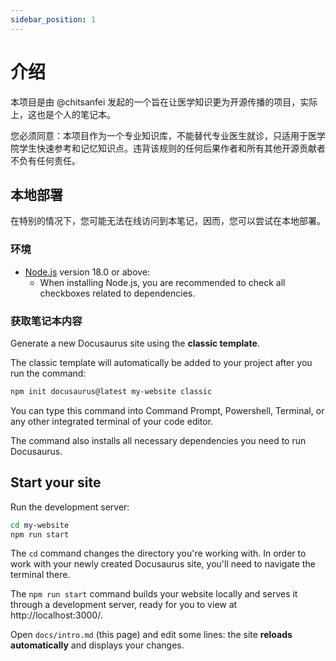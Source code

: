 ```yaml
---
sidebar_position: 1
---
```


# 介绍

本项目是由 @chitsanfei 发起的一个旨在让医学知识更为开源传播的项目，实际上，这也是个人的笔记本。

您必须同意：本项目作为一个专业知识库，不能替代专业医生就诊，只适用于医学院学生快速参考和记忆知识点。违背该规则的任何后果作者和所有其他开源贡献者不负有任何责任。

## 本地部署

在特别的情况下，您可能无法在线访问到本笔记，因而，您可以尝试在本地部署。

### 环境

- [Node.js](https://nodejs.org/en/download/) version 18.0 or above:
  - When installing Node.js, you are recommended to check all checkboxes related to dependencies.

### 获取笔记本内容

Generate a new Docusaurus site using the **classic template**.

The classic template will automatically be added to your project after you run the command:

```bash
npm init docusaurus@latest my-website classic
```

You can type this command into Command Prompt, Powershell, Terminal, or any other integrated terminal of your code editor.

The command also installs all necessary dependencies you need to run Docusaurus.

## Start your site

Run the development server:

```bash
cd my-website
npm run start
```

The `cd` command changes the directory you're working with. In order to work with your newly created Docusaurus site, you'll need to navigate the terminal there.

The `npm run start` command builds your website locally and serves it through a development server, ready for you to view at http://localhost:3000/.

Open `docs/intro.md` (this page) and edit some lines: the site **reloads automatically** and displays your changes.
